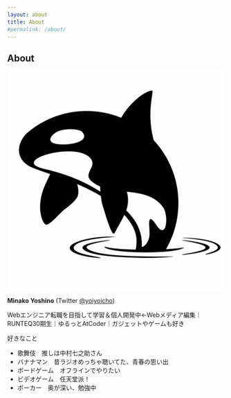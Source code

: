 ```yaml
---
layout: about
title: About
#permalink: /about/
---
```

## About

![](/images/AdobeStock_425835619.jpeg)

**Minako Yoshino** (Twitter [@yoiyoicho](https://twitter.com/yoiyoicho))

Webエンジニア転職を目指して学習＆個人開発中←Webメディア編集｜RUNTEQ30期生｜ゆるっとAtCoder｜ガジェットやゲームも好き

好きなこと

- 歌舞伎　推しは中村七之助さん
- バナナマン　昔ラジオめっちゃ聴いてた、青春の思い出
- ボードゲーム　オフラインでやりたい
- ビデオゲーム　任天堂派！
- ポーカー　奥が深い、勉強中
